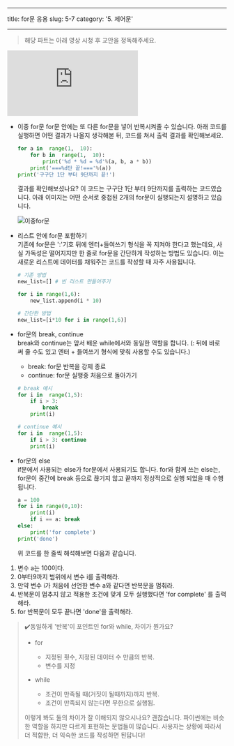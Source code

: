 ﻿---

title: for문 응용
slug: 5-7
category: '5. 제어문'

---

> 해당 파트는 아래 영상 시청 후 교안을 정독해주세요.
<iframe class="w-full" style="aspect-ratio: 16 / 9;" src="https://www.youtube.com/embed/qC4x-nTCZxg?list=PLGPF8gvWLYypeEoFNTfSHdFL5WRLAfmmm" title="YouTube video player" frameborder="0" allow="accelerometer; autoplay; clipboard-write; encrypted-media; gyroscope; picture-in-picture" allowfullscreen></iframe>

* 이중 for문
	for문 안에는 또 다른 for문을 넣어 반복시켜줄 수 있습니다. 아래 코드를 실행하면 어떤 결과가 나올지 생각해본 뒤, 코드를 쳐서 출력 결과를 확인해보세요. 
	```python
	for a in  range(1,  10):
		for b in  range(1,  10):
			print('%d * %d = %d'%(a, b, a * b))
		print('===%d단 끝!==='%(a))
	print('구구단 1단 부터 9단까지 끝!')
	```
	결과를 확인해보셨나요? 이 코드는 구구단 1단 부터 9단까지를 출력하는 코드였습니다. 아래 이미지는 어떤 순서로 중첩된 2개의 for문이 실행되는지 설명하고 있습니다. 
  
	![이중for문](/python/5-3/doubled-for.png)
	
* 리스트 안에 for문 포함하기     
	기존에 for문은 ':'기호 뒤에 엔터+들여쓰기 형식을 꼭 지켜야 한다고 했는데요, 사실 가독성은 떨어지지만 한 줄로 for문을 간단하게 작성하는 방법도 있습니다. 이는 	새로운 리스트에 데이터를 채워주는 코드를 작성할 때 자주 사용됩니다.
	```python
	# 기존 방법
	new_list=[] # 빈 리스트 만들어주기
	
	for i in range(1,6):
		new_list.append(i * 10)
	```
	```python
	# 간단한 방법
	new_list=[i*10 for i in range(1,6)]
	```

* for문의 break, continue     
	break와 continue는 앞서 배운 while에서와 동일한 역할을 합니다. (: 뒤에 바로 써 줄 수도 있고 엔터 + 들여쓰기 형식에 맞춰 사용할 수도 있습니다.)
	* break: for문 반복을 강제 종료
	* continue: for문 실행중 처음으로 돌아가기
	```python
	# break 예시
	for i in  range(1,5):
		if i > 3:
			break
		print(i)
	```
	```python
	# continue 예시
	for i in  range(1,5):
		if i > 3: continue
		print(i)
	```
	
*  for문의 else    
	if문에서 사용되는 else가 for문에서 사용되기도 합니다. for와 함께 쓰는 else는, for문이 중간에 break 등으로 끊기지 않고 끝까지 정상적으로 실행 되었을 때 수행됩니다. 
	```python
	a = 100
	for i in range(0,10):
		print(i)
		if i == a: break
	else:
		print('for complete')
	print('done')	
	```
	위 코드를 한 줄씩 해석해보면 다음과 같습니다. 
  
  1. 변수 a는 100이다.    
  2. 0부터9까지 범위에서 변수 i를 출력해라.    
  3. 만약 변수 i가 처음에 선언한 변수 a와 같다면 반복문을 멈춰라.
  4. 반복문이 멈추지 않고 적용한 조건에 맞게 모두 실행했다면 'for complete' 를 출력해라.     
  5. for 반복문이 모두 끝나면 'done'을 출력해라.   

> ✔️동일하게 '반복'이 포인트인 for와 while, 차이가 뭔가요? 
> * for
>   * 지정된 횟수, 지정된 데이터 수 만큼의 반복.
>   * 변수를 지정
>   
> * while
>   * 조건이 만족될 때(거짓이 될때까지)까지 반복. 
>   * 조건이 만족되지 않는다면 무한으로 실행됨.
> 
> 이렇게 봐도 둘의 차이가 잘 이해되지 않으시나요? 괜찮습니다. 파이썬에는 비슷한 역할을 하지만 다르게 표현하는 문법들이 많습니다. 사용자는 상황에 따라서 더 적합한, 더 익숙한 코드를 작성하면 된답니다! 

